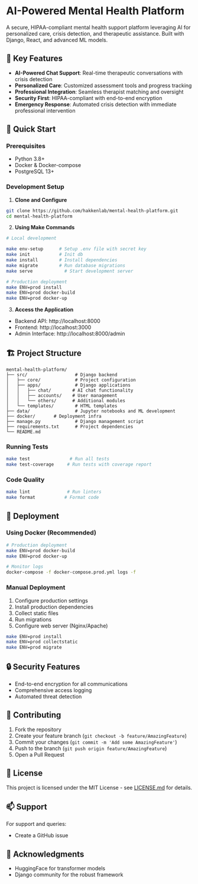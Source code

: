 # AI-Powered Mental Health Platform

A secure, HIPAA-compliant mental health support platform leveraging AI for personalized care, crisis detection, and therapeutic assistance. Built with Django, React, and advanced ML models.

## 🌟 Key Features

- **AI-Powered Chat Support**: Real-time therapeutic conversations with crisis detection
- **Personalized Care**: Customized assessment tools and progress tracking
- **Professional Integration**: Seamless therapist matching and oversight
- **Security First**: HIPAA-compliant with end-to-end encryption
- **Emergency Response**: Automated crisis detection with immediate professional intervention

## 🚀 Quick Start

### Prerequisites

- Python 3.8+
- Docker & Docker-compose
- PostgreSQL 13+

### Development Setup

1. **Clone and Configure**
```bash
git clone https://github.com/hakkenlab/mental-health-platform.git
cd mental-health-platform
```

2. **Using Make Commands**
```bash
# Local development

make env-setup		# Setup .env file with secret key
make init           # Init db
make install        # Install dependencies
make migrate        # Run database migrations
make serve            # Start development server

# Production deployment
make ENV=prod install
make ENV=prod docker-build
make ENV=prod docker-up
```

3. **Access the Application**
- Backend API: http://localhost:8000
- Frontend: http://localhost:3000
- Admin Interface: http://localhost:8000/admin

## 🏗 Project Structure

```
mental-health-platform/
├── src/                  # Django backend
│   ├── core/             # Project configuration
│   ├── apps/             # Django applications
│   │   ├── chat/        # AI chat functionality
│   │   ├── accounts/    # User management
│   │   └── others/      # Additional modules
│   └── templates/        # HTML templates
├── data/                 # Jupyter notebooks and ML development
├── docker/		  # Deployment infra
├── manage.py             # Django management script
├── requirements.txt      # Project dependencies
└── README.md  
```

### Running Tests

```bash
make test               # Run all tests
make test-coverage     # Run tests with coverage report
```

### Code Quality

```bash
make lint              # Run linters
make format           # Format code
```

## 🚀 Deployment

### Using Docker (Recommended)

```bash
# Production deployment
make ENV=prod docker-build
make ENV=prod docker-up

# Monitor logs
docker-compose -f docker-compose.prod.yml logs -f
```

### Manual Deployment

1. Configure production settings
2. Install production dependencies
3. Collect static files
4. Run migrations
5. Configure web server (Nginx/Apache)

```bash
make ENV=prod install
make ENV=prod collectstatic
make ENV=prod migrate
```

## 🔒 Security Features

- End-to-end encryption for all communications
- Comprehensive access logging
- Automated threat detection

## 🤝 Contributing

1. Fork the repository
2. Create your feature branch (`git checkout -b feature/AmazingFeature`)
3. Commit your changes (`git commit -m 'Add some AmazingFeature'`)
4. Push to the branch (`git push origin feature/AmazingFeature`)
5. Open a Pull Request

## 📝 License

This project is licensed under the MIT License - see [LICENSE.md](LICENSE.md) for details.

## 📫 Support

For support and queries:
- Create a GitHub issue

## 🙏 Acknowledgments

- HuggingFace for transformer models
- Django community for the robust framework

